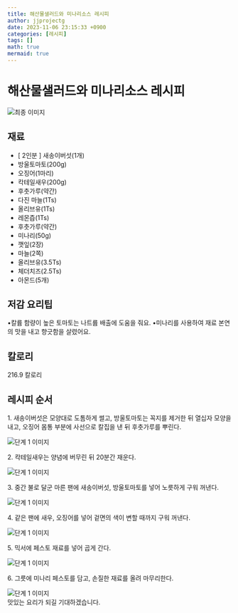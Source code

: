 ```yaml
---
title: 해산물샐러드와 미나리소스 레시피
author: jjprojectg
date: 2023-11-06 23:15:33 +0900
categories: [레시피]
tags: []
math: true
mermaid: true
---
```

<meta name="og:type" content="website" />
<meta charset="UTF-8">
<div class="header">
<h1>해산물샐러드와 미나리소스 레시피</h1>
</div>

<div class="container my-4">
<div class="row">
<div class="col-12 col-md-6">
<div class="recipe-image">
<img src="https://www.foodsafetykorea.go.kr/common/ecmFileView.do?ecm_file_no=1NxSkgr9nAC" class="step-image" alt="최종 이미지">
</div>
</div>
<div class="col-12 col-md-6">
<div class="ingredients">
<h2>재료</h2>
<ul class='card'>
<li> [ 2인분 ] 새송이버섯(1개) </li>
<li>  방울토마토(200g) </li>
<li>  오징어(1마리) </li>
<li>  칵테일새우(200g) </li>
<li>  후춧가루(약간) </li>
<li>  다진 마늘(1Ts) </li>
<li>  올리브유(1Ts) </li>
<li>  레몬즙(1Ts) </li>
<li>  후춧가루(약간) </li>
<li>  미나리(50g) </li>
<li>  깻잎(2장) </li>
<li>  마늘(2쪽) </li>
<li>  올리브유(3.5Ts) </li>
<li>  체더치즈(2.5Ts) </li>
<li>  아몬드(5개) </li>

</ul>
</div>
</div>
<div class="col-12 col-md-6">
<div class="ingredients">
<h2>저감 요리팁</h2>
<div class='card'> 
<p >
•칼륨 함량이 높은 토마토는 나트륨 배출에 도움을 줘요.
•미나리를 사용하여 재료 본연의 맛을 내고 향긋함을 살렸어요.
</p>
</div>
</div>
<div class="ingredients">
<h2>칼로리</h2>
<div class='card'> 
<p>
216.9 칼로리
</p>
</div>
</div>
</div>
</div>

<h2 class="my-4">레시피 순서</h2>
<div class="card recipe-card">
<div class="card-body recipe-stesp">
<p class="card-text step-description">1. 새송이버섯은 모양대로 도톰하게 썰고, 방울토마토는 꼭지를 제거한 뒤 열십자 모양을 내고, 오징어 몸통 부분에 사선으로 칼집을 낸 뒤 후춧가루를 뿌린다.</p>
<img src="https://www.foodsafetykorea.go.kr/common/ecmFileView.do?ecm_file_no=1NxSkgr9s9A" alt="단계 1 이미지" class="step-image">
</div>
</div>

<div class="card recipe-card">
<div class="card-body recipe-stesp">
<p class="card-text step-description">2. 칵테일새우는 양념에 버무린 뒤 20분간 재운다.</p>
<img src="https://www.foodsafetykorea.go.kr/common/ecmFileView.do?ecm_file_no=1NxSkgr9sB_" alt="단계 1 이미지" class="step-image">
</div>
</div>

<div class="card recipe-card">
<div class="card-body recipe-stesp">
<p class="card-text step-description">3. 중간 불로 달군 마른 팬에 새송이버섯, 방울토마토를 넣어 노릇하게 구워 꺼낸다.</p>
<img src="https://www.foodsafetykorea.go.kr/common/ecmFileView.do?ecm_file_no=1NxSkgr9sET" alt="단계 1 이미지" class="step-image">
</div>
</div>

<div class="card recipe-card">
<div class="card-body recipe-stesp">
<p class="card-text step-description">4. 같은 팬에 새우, 오징어를 넣어 겉면의 색이 변할 때까지 구워 꺼낸다.</p>
<img src="https://www.foodsafetykorea.go.kr/common/ecmFileView.do?ecm_file_no=1NxSkgr9sGV" alt="단계 1 이미지" class="step-image">
</div>
</div>

<div class="card recipe-card">
<div class="card-body recipe-stesp">
<p class="card-text step-description">5. 믹서에 페스토 재료를 넣어 곱게 간다.</p>
<img src="https://www.foodsafetykorea.go.kr/common/ecmFileView.do?ecm_file_no=1NxSkgr9sKn" alt="단계 1 이미지" class="step-image">
</div>
</div>

<div class="card recipe-card">
<div class="card-body recipe-stesp">
<p class="card-text step-description">6. 그릇에 미나리 페스토를 담고, 손질한 재료를 올려 마무리한다.</p>
<img src="https://www.foodsafetykorea.go.kr/common/ecmFileView.do?ecm_file_no=1NxSkgr9sOq" alt="단계 1 이미지" class="step-image">
</div>
</div>


</div>
맛있는 요리가 되길 기대하겠습니다.
